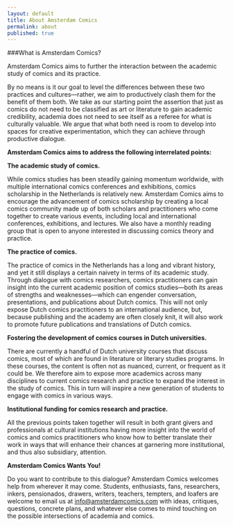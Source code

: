 ```yaml
---
layout: default
title: About Amsterdam Comics
permalink: about
published: true
---
```


###What is Amsterdam Comics?


Amsterdam Comics aims to further the interaction between the academic study of comics and its practice.


By no means is it our goal to level the differences between these two practices and cultures—rather, we aim to productively clash them for the benefit of them both. We take as our starting point the assertion that just as comics do not need to be classified as art or literature to gain academic credibility, academia does not need to see itself as a referee for what is culturally valuable. We argue that what both need is room to develop into spaces for creative experimentation, which they can achieve through productive dialogue.


**Amsterdam Comics aims to address the following interrelated points:**


**The academic study of comics.**


While comics studies has been steadily gaining momentum worldwide, with multiple international comics conferences and exhibitions, comics scholarship in the Netherlands is relatively new. Amsterdam Comics aims to encourage the advancement of comics scholarship by creating a local comics community made up of both scholars and practitioners who come together to create various events, including local and international conferences, exhibitions, and lectures. We also have a monthly reading group that is open to anyone interested in discussing comics theory and practice. 


**The practice of comics.**


The practice of comics in the Netherlands has a long and vibrant history, and yet it still displays a certain naivety in terms of its academic study. Through dialogue with comics researchers, comics practitioners can gain insight into the current academic position of comics studies—both its areas of strengths and weaknesses—which can engender conversation, presentations, and publications about Dutch comics. This will not only expose Dutch comics practitioners to an international audience, but, because publishing and the academy are often closely knit, it will also work to promote future publications and translations of Dutch comics.


**Fostering the development of comics courses in Dutch universities.**


There are currently a handful of Dutch university courses that discuss comics, most of which are found in literature or literary studies programs. In these courses, the content is often not as nuanced, current, or frequent as it could be. We therefore aim to expose more academics across many disciplines to current comics research and practice to expand the interest in the study of comics. This in turn will inspire a new generation of students to engage with comics in various ways. 


**Institutional funding for comics research and practice.**


All the previous points taken together will result in both grant givers and professionals at cultural institutions having more insight into the world of comics and comics practitioners who know how to better translate their work in ways that will enhance their chances at garnering more institutional, and thus also subsidiary, attention. 


**Amsterdam Comics Wants You!**


Do you want to contribute to this dialogue? Amsterdam Comics welcomes help from wherever it may come. Students, enthusiasts, fans, researchers, inkers, pensionados, drawers, writers, teachers, tempters, and loafers are welcome to email us at <a href="mailto:info@amsterdamcomics.com">info@amsterdamcomics.com</a> with ideas, critiques, questions, concrete plans, and whatever else comes to mind touching on the possible intersections of academia and comics.
